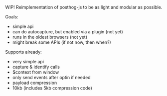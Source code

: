 WIP! Reimplementation of posthog-js to be as light and modular as possible.

Goals:
- simple api
- can do autocapture, but enabled via a plugin (not yet)
- runs in the oldest browsers (not yet)
- might break some APIs (if not now, then when?)

Supports already:
- very simple api
- capture & identify calls
- $context from window
- only send events after optin if needed
- payload compression
- 10kb (includes 5kb compression code)
